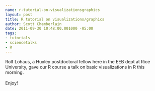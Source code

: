 ```yaml
--- 
name: r-tutorial-on-visualizationsgraphics
layout: post
title: R tutorial on visualizations/graphics
author: Scott Chamberlain
date: 2011-09-30 10:48:00.001000 -05:00
tags: 
- tutorials
- sciencetalks
- R
---
```

Rolf Lohaus, a Huxley postdoctoral fellow here in the EEB dept at Rice University, gave our R course a talk on basic visualizations in R this morning.<br /><br />Enjoy!<br /><br /><br /><script src="https://gist.github.com/1254174.js?file=visualizations_tutorial.R"></script>
